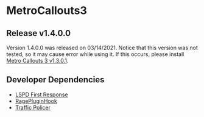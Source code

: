 # MetroCallouts3
## Release v1.4.0.0
Version 1.4.0.0 was released on 03/14/2021. Notice that this version was not tested, so it may cause error while using it. If this occurs, please install [Metro Callouts 3 v1.3.0.1](https://www.lcpdfr.com/downloads/gta5mods/scripts/20492-metro-callouts-3-llamadas-en-espa%C3%B1ol/).

## Developer Dependencies
* [LSPD First Response](https://www.lcpdfr.com/downloads/gta5mods/g17media/7792-lspd-first-response/)
* [RagePluginHook](https://ragepluginhook.net/Downloads.aspx?Category=1)
* [Traffic Policer](https://www.lcpdfr.com/downloads/gta5mods/scripts/8303-traffic-policer-breathalyzer-traffic-offences-speed-detection-more/)
